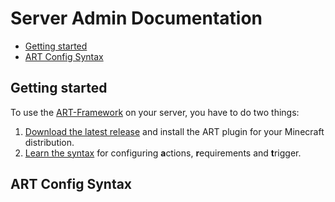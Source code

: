 # Server Admin Documentation

* [Getting started](#getting-started)
* [ART Config Syntax](#art-config-syntax)

## Getting started

To use the [ART-Framework](https://github.com/silthus/art-framework) on your server, you have to do two things:

1. [Download the latest release](https://github.com/silthus/art-framework/releases/latest) and install the ART plugin for your Minecraft distribution.
2. [Learn the syntax](#art-config-syntax) for configuring **a**ctions, **r**equirements and **t**rigger.

## ART Config Syntax

